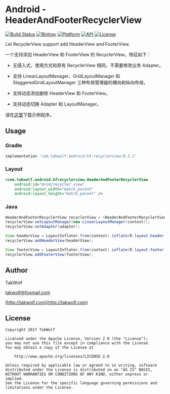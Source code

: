 # Android - HeaderAndFooterRecyclerView #

[![Build Status](https://travis-ci.org/TakWolf/Android-HeaderAndFooterRecyclerView.svg?branch=master)](https://travis-ci.org/TakWolf/Android-HeaderAndFooterRecyclerView)
[![Bintray](https://api.bintray.com/packages/takwolf/maven/Android-HeaderAndFooterRecyclerView/images/download.svg)](https://bintray.com/takwolf/maven/Android-HeaderAndFooterRecyclerView/_latestVersion)
[![Platform](https://img.shields.io/badge/platform-Android-green.svg)](https://www.android.com)
[![API](https://img.shields.io/badge/API-14%2B-brightgreen.svg)](https://android-arsenal.com/api?level=14)
[![License](https://img.shields.io/github/license/TakWolf/Android-HeaderAndFooterRecyclerView.svg)](http://www.apache.org/licenses/LICENSE-2.0)

Let RecyclerView support add HeaderView and FooterView.

一个支持添加 HeaderView 和 FooterView 的 RecyclerView。特征如下：

- 无侵入式，使用方式和原有 RecyclerView 相同，不需要修改业务 Adapter。

- 支持 LinearLayoutManager、GridLayoutManager 和 StaggeredGridLayoutManager 三种布局管理器的横向和纵向布局。

- 支持动态添加删除 HeaderView 和 FooterView。

- 支持动态切换 Adapter 和 LayoutManager。

请在[这里](https://fir.im/hfrecyclerview)下载示例程序。

## Usage ##

### Gradle ###

``` gradle
implementation 'com.takwolf.android:hf-recyclerview:0.3.1'
```

### Layout ###

``` xml
<com.takwolf.android.hfrecyclerview.HeaderAndFooterRecyclerView
    android:id="@+id/recycler_view"
    android:layout_width="match_parent"
    android:layout_height="match_parent" />
```

### Java ###

``` java
HeaderAndFooterRecyclerView recyclerView = (HeaderAndFooterRecyclerView) findViewById(R.id.recycler_view);
recyclerView.setLayoutManager(new LinearLayoutManager(context));
recyclerView.setAdapter(adapter);

View headerView = LayoutInflater.from(context).inflate(R.layout.header, recyclerView.getHeaderContainer(), false);
recyclerView.addHeaderView(headerView);

View footerView = LayoutInflater.from(context).inflate(R.layout.footer, recyclerView.getFooterContainer(), false);
recyclerView.addFooterView(footerView);
```

## Author ##

TakWolf

[takwolf@foxmail.com](mailto:takwolf@foxmail.com)

[http://takwolf.com](http://takwolf.com)

## License ##

```
Copyright 2017 TakWolf

Licensed under the Apache License, Version 2.0 (the "License");
you may not use this file except in compliance with the License.
You may obtain a copy of the License at

    http://www.apache.org/licenses/LICENSE-2.0

Unless required by applicable law or agreed to in writing, software
distributed under the License is distributed on an "AS IS" BASIS,
WITHOUT WARRANTIES OR CONDITIONS OF ANY KIND, either express or implied.
See the License for the specific language governing permissions and
limitations under the License.
```
